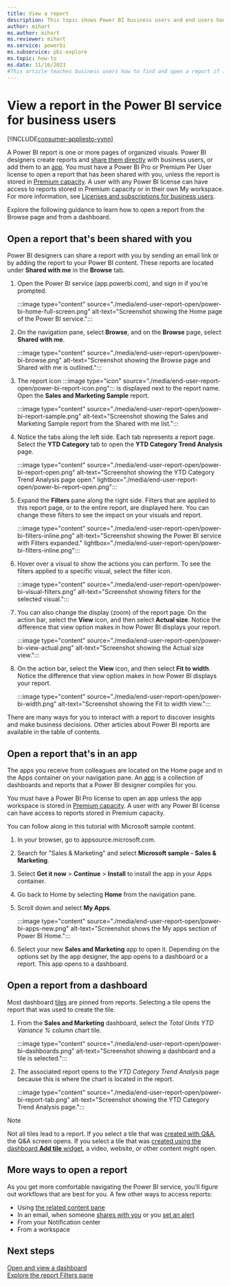 ```yaml
---
title: View a report
description: This topic shows Power BI business users and end users how to open and view a Power BI report from a dashboard, an app, or a report that's been shared with you.
author: mihart
ms.author: mihart
ms.reviewer: mihart
ms.service: powerbi
ms.subservice: pbi-explore
ms.topic: how-to
ms.date: 11/16/2023
#This article teaches business users how to find and open a report if it has been shared directly or shared via an app, so that the consumer can view and interact with the report.
---
```

# View a report in the Power BI service for business users

[!INCLUDE[consumer-appliesto-yynn](../includes/consumer-appliesto-yynn.md)]

A Power BI report is one or more pages of organized visuals. Power BI designers create reports and [share them directly](../collaborate-share/end-user-shared-with-me.md) with business users, or add them to an [app](end-user-apps.md). You must have a Power BI Pro or Premium Per User license to open a report that has been shared with you, unless the report is stored in [Premium capacity](end-user-license.md#identify-content-hosted-in-premium-capacity). A user with any Power BI license can have access to reports stored in Premium capacity or in their own My workspace. For more information, see [Licenses and subscriptions for business users](end-user-license.md).

Explore the following guidance to learn how to open a report from the Browse page and from a dashboard.

## Open a report that's been shared with you

Power BI designers can share a report with you by sending an email link or by adding the report to your Power BI content. These reports are located under **Shared with me** in the **Browse** tab.

1. Open the Power BI service (app.powerbi.com), and sign in if you're prompted.

    :::image type="content" source="./media/end-user-report-open/power-bi-home-full-screen.png" alt-text="Screenshot showing the Home page of the Power BI service.":::

2. On the navigation pane, select **Browse**, and on the **Browse** page, select **Shared with me**.

    :::image type="content" source="./media/end-user-report-open/power-bi-browse.png" alt-text="Screenshot showing the Browse page and Shared with me is outlined.":::

3. The report icon :::image type="icon" source="./media/end-user-report-open/power-bi-report-icon.png"::: is displayed next to the report name. Open the **Sales and Marketing Sample** report.

     :::image type="content" source="./media/end-user-report-open/power-bi-report-sample.png" alt-text="Screenshot showing the Sales and Marketing Sample report from the Shared with me list.":::

4. Notice the tabs along the left side. Each tab represents a report page. Select the **YTD Category** tab to open the **YTD Category Trend Analysis** page.

   :::image type="content" source="./media/end-user-report-open/power-bi-report-open.png" alt-text="Screenshot showing the YTD Category Trend Analysis page open." lightbox="./media/end-user-report-open/power-bi-report-open.png":::

5. Expand the **Filters** pane along the right side. Filters that are applied to this report page, or to the entire report, are displayed here. You can change these filters to see the impact on your visuals and report.

    :::image type="content" source="./media/end-user-report-open/power-bi-filters-inline.png" alt-text="Screenshot showing the Power BI service with Filters expanded." lightbox="./media/end-user-report-open/power-bi-filters-inline.png":::

6. Hover over a visual to show the actions you can perform. To see the filters applied to a specific visual, select the filter icon.

   :::image type="content" source="./media/end-user-report-open/power-bi-visual-filters.png" alt-text="Screenshot showing filters for the selected visual.":::

7. You can also change the display (zoom) of the report page. On the action bar, select the **View** icon, and then select **Actual size**. Notice the difference that view option makes in how Power BI displays your report.

   :::image type="content" source="./media/end-user-report-open/power-bi-view-actual.png" alt-text="Screenshot showing the Actual size view.":::

8. On the action bar, select the **View** icon, and then select **Fit to width**. Notice the difference that view option makes in how Power BI displays your report.

   :::image type="content" source="./media/end-user-report-open/power-bi-width.png" alt-text="Screenshot showing the Fit to width view.":::

There are many ways for you to interact with a report to discover insights and make business decisions. Other articles about Power BI reports are available in the table of contents.

## Open a report that's in an app

The apps you receive from colleagues are located on the Home page and in the Apps container on your navigation pane. An [app](end-user-apps.md) is a collection of dashboards and reports that a Power BI designer compiles for you.

You must have a Power BI Pro license to open an app unless the app workspace is stored in [Premium capacity](end-user-license.md#identify-content-hosted-in-premium-capacity). A user with any Power BI license can have access to reports stored in Premium capacity.  

You can follow along in this tutorial with Microsoft sample content.

1. In your browser, go to appsource.microsoft.com.
2. Search for "Sales & Marketing" and select **Microsoft sample - Sales & Marketing**.
3. Select **Get it now** > **Continue** > **Install** to install the app in your Apps container.

4. Go back to Home by selecting **Home** from the navigation pane.

5. Scroll down and select **My Apps**.

   :::image type="content" source="./media/end-user-report-open/power-bi-apps-new.png" alt-text="Screenshot shows the My apps section of Power BI Home.":::

6. Select your new **Sales and Marketing** app to open it. Depending on the options set by the app designer, the app opens to a dashboard or a report. This app opens to a dashboard.  

## Open a report from a dashboard

Most dashboard [tiles](end-user-tiles.md) are pinned from reports. Selecting a tile opens the report that was used to create the tile.

1. From the **Sales and Marketing** dashboard, select the *Total Units YTD Variance %* column chart tile.

    :::image type="content" source="./media/end-user-report-open/power-bi-dashboards.png" alt-text="Screenshot showing a dashboard and a tile is selected.":::

2. The associated report opens to the *YTD Category Trend Analysis* page because this is where the chart is located in the report.

    :::image type="content" source="./media/end-user-report-open/power-bi-report-tab.png" alt-text="Screenshot showing the YTD Category Trend Analysis page.":::

> [!NOTE]
> Not all tiles lead to a report.
>If you select a tile that was [created with Q&A](end-user-q-and-a.md), the Q&A screen opens.
>If you select a tile that was [created using the dashboard **Add tile** widget](../create-reports/service-dashboard-add-widget.md), a video, website, or other content might open.  

## More ways to open a report

As you get more comfortable navigating the Power BI service, you'll figure out workflows that are best for you. A few other ways to access reports:

- Using [the related content pane](end-user-related.md)
- In an email, when someone [shares with you](../collaborate-share/service-share-reports.md) or you [set an alert](end-user-alerts.md)
- From your Notification center
- From a workspace

## Next steps

[Open and view a dashboard](end-user-dashboard-open.md)  
[Explore the report Filters pane](end-user-report-filter.md)
